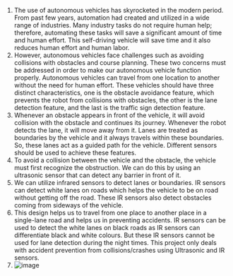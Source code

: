 1) The use of autonomous vehicles has skyrocketed in the modern period. From past few years, automation had created and utilized in a wide range of industries. Many industry tasks do not require human help; therefore, automating these tasks will save a significant amount of time and human effort. This self-driving vehicle will save time and it also reduces human effort and human labor. 
2) However, autonomous vehicles face challenges such as avoiding collisions with obstacles and course planning. These two concerns must be addressed in order to make our autonomous vehicle function properly. Autonomous vehicles can travel from one location to another without the need for human effort. These vehicles should have three distinct characteristics, one is the obstacle avoidance feature, which prevents the robot from collisions with obstacles, the other is the lane detection feature, and the last is the traffic sign detection feature. 
3) Whenever an obstacle appears in front of the vehicle, it will avoid collision with the obstacle and continues its journey. Whenever the robot detects the lane, it will move away from it. Lanes are treated as boundaries by the vehicle and it always travels within these boundaries. So, these lanes act as a guided path for the vehicle. Different sensors should be used to achieve these features. 
4) To avoid a collision between the vehicle and the obstacle, the vehicle must first recognize the obstruction. We can do this by using an ultrasonic sensor that can detect any barrier in front of it.  
5) We can utilize infrared sensors to detect lanes or boundaries. IR sensors can detect white lanes on roads which helps the vehicle to be on road without getting off the road. These IR sensors also detect obstacles coming from sideways of the vehicle. 
6) This design helps us to travel from one place to another place in a single-lane road and helps us in preventing accidents. IR sensors can be used to detect the white lanes on black roads as IR sensors can differentiate black and white colours. But these IR sensors cannot be used for lane detection during the night times. This project only deals with accident prevention from collisions/crashes  using Ultrasonic and IR sensors.
7) ![image](https://github.com/user-attachments/assets/cc9ab635-c217-4705-829b-f5319c7bbbda)
